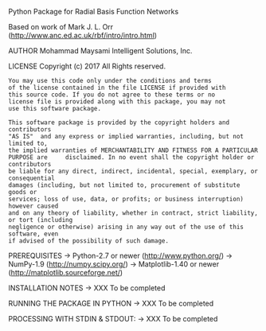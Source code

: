Python Package for Radial Basis Function Networks

Based on work of Mark J. L. Orr 
(http://www.anc.ed.ac.uk/rbf/intro/intro.html)


AUTHOR 
	Mohammad Maysami
	Intelligent Solutions, Inc.
	
LICENSE
	Copyright (c) 2017
	All Rights reserved.
	
	You may use this code only under the conditions and terms 
	of the license contained in the file LICENSE if provided with
	this source code. If you do not agree to these terms or no 
	license file is provided along with this package, you may not 
	use this software package.

	This software package is provided by the copyright holders and contributors 
	"AS IS"  and any express or implied warranties, including, but not limited to, 
	the implied warranties of MERCHANTABILITY AND FITNESS FOR A PARTICULAR 
	PURPOSE are 	disclaimed. In no event shall the copyright holder or contributors 
	be liable for any direct, indirect, incidental, special, exemplary, or consequential 
	damages (including, but not limited to, procurement of substitute goods or 
	services; loss of use, data, or profits; or business interruption) however caused 
	and on any theory of liability, whether in contract, strict liability, or tort (including 
	negligence or otherwise) arising in any way out of the use of this software, even 
	if advised of the possibility of such damage.
	

	
PREREQUISITES
	-> Python-2.7 or newer (http://www.python.org/)
	-> NumPy-1.9 (http://numpy.scipy.org/)
	-> Matplotlib-1.40 or newer (http://matplotlib.sourceforge.net/)



INSTALLATION NOTES
	-> XXX To be completed
				
RUNNING THE PACKAGE IN PYTHON
	-> XXX To be completed



PROCESSING WITH STDIN & STDOUT:
	-> XXX To be completed
 